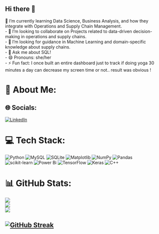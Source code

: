 ## Hi there 👋

🌱 I’m currently learning Data Science, Business Analysis, and how they integrate with Operations and Supply Chain Management.<br>- 👯 I’m looking to collaborate on Projects related to data-driven decision-making in operations and supply chains.<br>- 🤔 I’m looking for guidance in Machine Learning and domain-specific knowledge about supply chains.<br>- 💬 Ask me about SQL!<br>- 😄 Pronouns: she/her<br>- ⚡ Fun fact: I once built an entire dashboard just to track if doing yoga 30 minutes a day can decrease my screen time or not.. result was obvious !<br>

# 💫 About Me:

## 🌐 Socials:
[![LinkedIn](https://img.shields.io/badge/LinkedIn-%230077B5.svg?logo=linkedin&logoColor=white)](https://linkedin.com/in/pratibhas05) 

# 💻 Tech Stack:
![Python](https://img.shields.io/badge/python-3670A0?style=for-the-badge&logo=python&logoColor=ffdd54) ![MySQL](https://img.shields.io/badge/mysql-4479A1.svg?style=for-the-badge&logo=mysql&logoColor=white) ![SQLite](https://img.shields.io/badge/sqlite-%2307405e.svg?style=for-the-badge&logo=sqlite&logoColor=white) ![Matplotlib](https://img.shields.io/badge/Matplotlib-%23ffffff.svg?style=for-the-badge&logo=Matplotlib&logoColor=black) ![NumPy](https://img.shields.io/badge/numpy-%23013243.svg?style=for-the-badge&logo=numpy&logoColor=white) ![Pandas](https://img.shields.io/badge/pandas-%23150458.svg?style=for-the-badge&logo=pandas&logoColor=white) ![scikit-learn](https://img.shields.io/badge/scikit--learn-%23F7931E.svg?style=for-the-badge&logo=scikit-learn&logoColor=white) ![Power Bi](https://img.shields.io/badge/power_bi-F2C811?style=for-the-badge&logo=powerbi&logoColor=black) ![TensorFlow](https://img.shields.io/badge/TensorFlow-%23FF6F00.svg?style=for-the-badge&logo=TensorFlow&logoColor=white) ![Keras](https://img.shields.io/badge/Keras-%23D00000.svg?style=for-the-badge&logo=Keras&logoColor=white) ![C++](https://img.shields.io/badge/c++-%2300599C.svg?style=for-the-badge&logo=c%2B%2B&logoColor=white)
# 📊 GitHub Stats:
![](https://github-readme-stats.vercel.app/api?username=pratiibhas&theme=dark&hide_border=false&include_all_commits=false&count_private=false)<br/>
![](https://nirzak-streak-stats.vercel.app/?user=pratiibhas&theme=dark&hide_border=false)<br/>
![](https://github-readme-stats.vercel.app/api/top-langs/?username=pratiibhas&theme=dark&hide_border=false&include_all_commits=false&count_private=false&layout=compact)

[![GitHub Streak](https://streak-stats.demolab.com/?user=pratiibhas)](https://git.io/streak-stats)
---



<!-- Proudly created with GPRM ( https://gprm.itsvg.in ) -->
